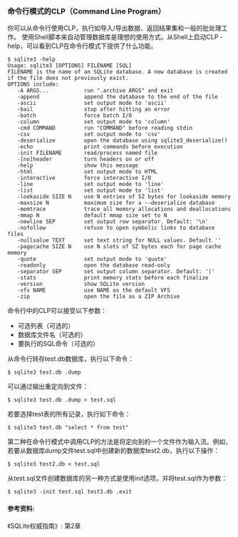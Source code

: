 ### 命令行模式的CLP（Command Line Program）

你可以从命令行使用CLP，执行如导入/导出数据、返回结果集和一般的批处理工作。
使用Shell脚本来自动管理数据库是理想的使用方式。从Shell上启动CLP -help，可以看到CLP在命令行模式下提供了什么功能。

```
$ sqlite3 -help
Usage: sqlite3 [OPTIONS] FILENAME [SQL]
FILENAME is the name of an SQLite database. A new database is created
if the file does not previously exist.
OPTIONS include:
   -A ARGS...           run ".archive ARGS" and exit
   -append              append the database to the end of the file
   -ascii               set output mode to 'ascii'
   -bail                stop after hitting an error
   -batch               force batch I/O
   -column              set output mode to 'column'
   -cmd COMMAND         run "COMMAND" before reading stdin
   -csv                 set output mode to 'csv'
   -deserialize         open the database using sqlite3_deserialize()
   -echo                print commands before execution
   -init FILENAME       read/process named file
   -[no]header          turn headers on or off
   -help                show this message
   -html                set output mode to HTML
   -interactive         force interactive I/O
   -line                set output mode to 'line'
   -list                set output mode to 'list'
   -lookaside SIZE N    use N entries of SZ bytes for lookaside memory
   -maxsize N           maximum size for a --deserialize database
   -memtrace            trace all memory allocations and deallocations
   -mmap N              default mmap size set to N
   -newline SEP         set output row separator. Default: '\n'
   -nofollow            refuse to open symbolic links to database files
   -nullvalue TEXT      set text string for NULL values. Default ''
   -pagecache SIZE N    use N slots of SZ bytes each for page cache memory
   -quote               set output mode to 'quote'
   -readonly            open the database read-only
   -separator SEP       set output column separator. Default: '|'
   -stats               print memory stats before each finalize
   -version             show SQLite version
   -vfs NAME            use NAME as the default VFS
   -zip                 open the file as a ZIP Archive
```

命令行中的CLP可以接受以下参数：
- 可选列表（可选的）
- 数据库文件名（可选的）
- 要执行的SQL命令（可选的）

从命令行转存test.db数据库，执行以下命令：

```
$ sqlite3 test.db .dump
```

可以通过输出重定向到文件：

```
$ sqlite3 test.db .dump > test.sql
```

若要选择test表的所有记录，执行如下命令：

```
$ sqlite3 test.db "select * from test"
```

第二种在命令行模式中调用CLP的方法是将定向到的一个文件作为输入流。例如，若要从数据库dump文件test.sql中创建新的数据库test2.db，执行以下操作：

```
$ sqlite3 test2.db < test.sql
```

从test.sql文件创建数据库的另一种方式是使用init选项，并将test.sql作为参数：

```
$ sqlite3 -init test.sql test3.db .exit
```

#### 参考资料:
《SQLite权威指南》: 第2章
